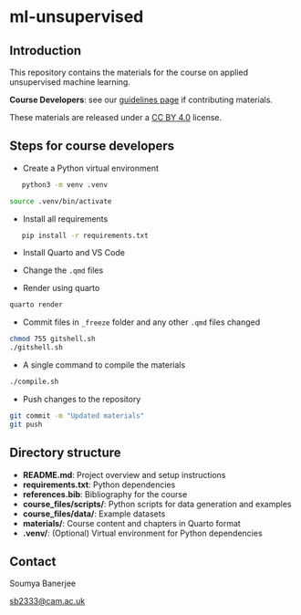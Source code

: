 # ml-unsupervised

## Introduction

This repository contains the materials for the course on applied unsupervised machine learning.

**Course Developers**: see our [guidelines page](https://cambiotraining.github.io/quarto-course-template/materials.html) if contributing materials.

These materials are released under a [CC BY 4.0](LICENSE.md) license.

## Steps for course developers

* Create a Python virtual environment

```bash
   python3 -m venv .venv
```

```bash
source .venv/bin/activate
```

* Install all requirements

```bash
   pip install -r requirements.txt
```

* Install Quarto and VS Code

<!--* Preview Quarto markdown-->

* Change the `.qmd` files

* Render using quarto

```bash
quarto render
```

* Commit files in `_freeze` folder and any other `.qmd` files changed

```bash
chmod 755 gitshell.sh
./gitshell.sh
```

* A single command to compile the materials

```bash
./compile.sh
```
* Push changes to the repository

```bash
git commit -m "Updated materials"
git push
```

## Directory structure

- **README.md**: Project overview and setup instructions  
- **requirements.txt**: Python dependencies  
- **references.bib**: Bibliography for the course  
- **course_files/scripts/**: Python scripts for data generation and examples  
- **course_files/data/**: Example datasets  
- **materials/**: Course content and chapters in Quarto format  
- **.venv/**: (Optional) Virtual environment for Python dependencies

## Contact

Soumya Banerjee

sb2333@cam.ac.uk
